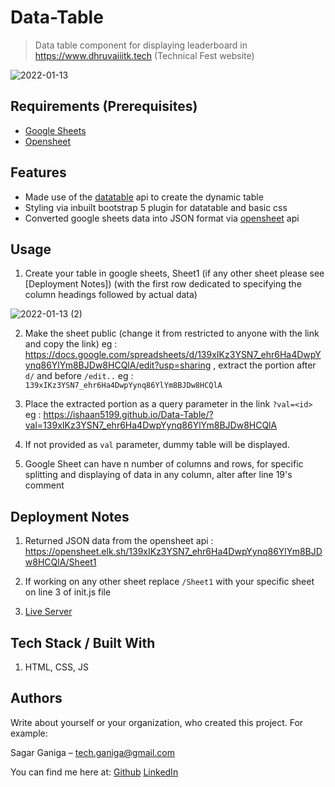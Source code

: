 # Data-Table
> Data table component for displaying leaderboard in https://www.dhruvaiiitk.tech (Technical Fest website)

![2022-01-13](https://user-images.githubusercontent.com/78961353/149301872-fd8f025c-c3cb-47ef-a2dc-29bd8882f3c1.png)

## Requirements  (Prerequisites)
* [Google Sheets](https://www.google.com/url?sa=t&rct=j&q=&esrc=s&source=web&cd=&cad=rja&uact=8&ved=2ahUKEwiVrfOTtK71AhWBwzgGHTMsB7IQFnoECAUQAQ&url=https%3A%2F%2Fdocs.google.com%2Fspreadsheets%2F&usg=AOvVaw1BH_c8RezUn6MjKzXv92te)
* [Opensheet](https://github.com/benborgers/opensheet#readme)

## Features
* Made use of the [datatable](https://datatables.net) api to create the dynamic table
* Styling via inbuilt bootstrap 5 plugin for datatable and basic css
* Converted google sheets data into JSON format via [opensheet](https://github.com/benborgers/opensheet#readme) api

## Usage

1. Create your table in google sheets, Sheet1 (if any other sheet please see [Deployment Notes]) (with the first row dedicated to specifying the column headings followed by actual data)

![2022-01-13 (2)](https://user-images.githubusercontent.com/78961353/149303899-f9e1a635-34d5-41db-8435-86d31661685a.png)<br>

2. Make the sheet public (change it from restricted to anyone with the link and copy the link) eg : https://docs.google.com/spreadsheets/d/139xIKz3YSN7_ehr6Ha4DwpYynq86YlYm8BJDw8HCQlA/edit?usp=sharing , extract the portion after `d/` and before `/edit..` eg : `139xIKz3YSN7_ehr6Ha4DwpYynq86YlYm8BJDw8HCQlA`

3. Place the extracted portion as a query parameter in the link `?val=<id>` eg : https://ishaan5199.github.io/Data-Table/?val=139xIKz3YSN7_ehr6Ha4DwpYynq86YlYm8BJDw8HCQlA

4. If not provided as `val` parameter, dummy table will be displayed.

5. Google Sheet can have n number of columns and rows, for specific splitting and displaying of data in any column, alter after line 19's comment 

## Deployment Notes

1. Returned JSON data from the opensheet api : https://opensheet.elk.sh/139xIKz3YSN7_ehr6Ha4DwpYynq86YlYm8BJDw8HCQlA/Sheet1

2. If working on any other sheet replace `/Sheet1` with your specific sheet on line 3 of init.js file

3. [Live Server](https://marketplace.visualstudio.com/items?itemName=ritwickdey.LiveServer)  

## Tech Stack / Built With
1. HTML, CSS, JS

## Authors
Write about yourself or your organization, who created this project. For example:
 
Sagar Ganiga  – tech.ganiga@gmail.com
 
 You can find me here at:
[Github](https://github.com/SagarGaniga)
[LinkedIn](https://www.linkedin.com/in/sagar-ganiga/)
